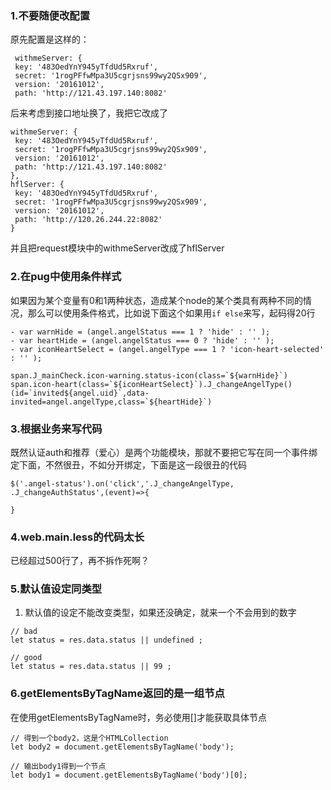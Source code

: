 ### 1.不要随便改配置
原先配置是这样的：
```
 withmeServer: {
 key: '483OedYnY945yTfdUd5Rxruf',
 secret: '1rogPFfwMpa3U5cgrjsns99wy2QSx909',
 version: '20161012',
 path: 'http://121.43.197.140:8082'
```
后来考虑到接口地址换了，我把它改成了
```
withmeServer: {
 key: '483OedYnY945yTfdUd5Rxruf',
 secret: '1rogPFfwMpa3U5cgrjsns99wy2QSx909',
 version: '20161012',
 path: 'http://121.43.197.140:8082'
},
hflServer: {
 key: '483OedYnY945yTfdUd5Rxruf',
 secret: '1rogPFfwMpa3U5cgrjsns99wy2QSx909',
 version: '20161012',
 path: 'http://120.26.244.22:8082'
}
```
并且把request模块中的withmeServer改成了hflServer

### 2.在pug中使用条件样式
如果因为某个变量有0和1两种状态，造成某个node的某个类具有两种不同的情况，那么可以使用条件格式，比如说下面这个如果用`if else`来写，起码得20行
```
- var warnHide = (angel.angelStatus === 1 ? 'hide' : '' );
- var heartHide = (angel.angelStatus === 0 ? 'hide' : '' );
- var iconHeartSelect = (angel.angelType === 1 ? 'icon-heart-selected' : '' );

span.J_mainCheck.icon-warning.status-icon(class=`${warnHide}`)
span.icon-heart(class=`${iconHeartSelect}`).J_changeAngelType()(id=`invited${angel.uid}`,data-invited=angel.angelType,class=`${heartHide}`)
```

### 3.根据业务来写代码
既然认证auth和推荐（爱心）是两个功能模块，那就不要把它写在同一个事件绑定下面，不然很丑，不如分开绑定，下面是这一段很丑的代码
```
$('.angel-status').on('click','.J_changeAngelType, .J_changeAuthStatus',(event)=>{
    
}
```

### 4.web.main.less的代码太长
已经超过500行了，再不拆作死啊？

### 5.默认值设定同类型
1. 默认值的设定不能改变类型，如果还没确定，就来一个不会用到的数字
```
// bad
let status = res.data.status || undefined ;

// good
let status = res.data.status || 99 ;
```

### 6.getElementsByTagName返回的是一组节点

在使用getElementsByTagName时，务必使用[]才能获取具体节点
```
// 得到一个body2，这是个HTMLCollection
let body2 = document.getElementsByTagName('body');

// 输出body1得到一个节点
let body1 = document.getElementsByTagName('body')[0];
```

